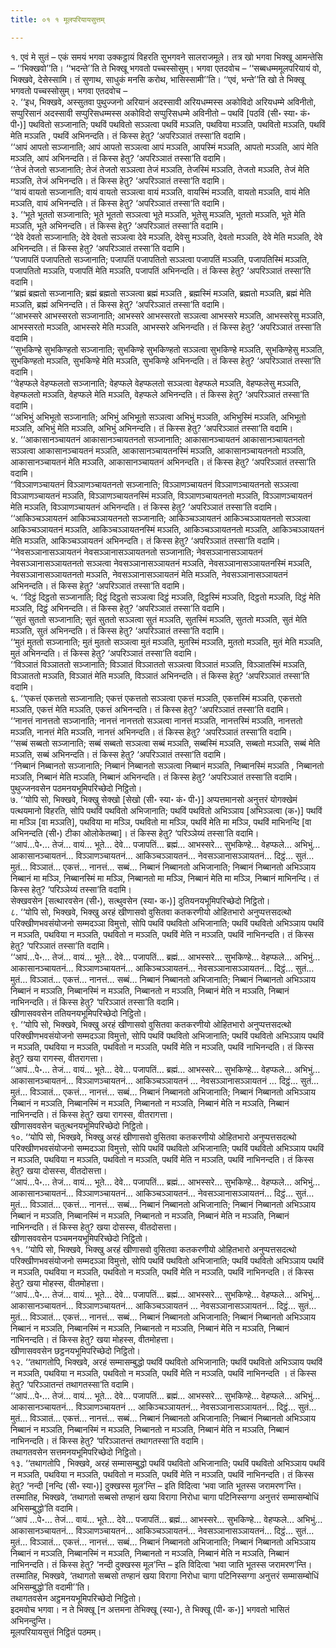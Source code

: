 ```yaml
---
title: ०१ १ मूलपरियायसुत्तम्

---
```


१. एवं मे सुतं – एकं समयं भगवा उक्कट्ठायं विहरति सुभगवने सालराजमूले। तत्र खो भगवा भिक्खू आमन्तेसि – ‘‘भिक्खवो’’ति। ‘‘भदन्ते’’ति ते भिक्खू भगवतो पच्चस्सोसुम्। भगवा एतदवोच – ‘‘सब्बधम्ममूलपरियायं वो, भिक्खवे, देसेस्सामि। तं सुणाथ, साधुकं मनसि करोथ, भासिस्सामी’’ति। ‘‘एवं, भन्ते’’ति खो ते भिक्खू भगवतो पच्चस्सोसुम्। भगवा एतदवोच –  
२. ‘‘इध, भिक्खवे, अस्सुतवा पुथुज्जनो अरियानं अदस्सावी अरियधम्मस्स अकोविदो अरियधम्मे अविनीतो, सप्पुरिसानं अदस्सावी सप्पुरिसधम्मस्स अकोविदो सप्पुरिसधम्मे अविनीतो – पथविं [पठविं (सी॰ स्या॰ कं॰ पी॰)] पथवितो सञ्जानाति; पथविं पथवितो सञ्ञत्वा पथविं मञ्ञति, पथविया मञ्ञति, पथवितो मञ्ञति, पथविं मेति मञ्ञति , पथविं अभिनन्दति। तं किस्स हेतु? ‘अपरिञ्ञातं तस्सा’ति वदामि।  
‘‘आपं आपतो सञ्जानाति; आपं आपतो सञ्ञत्वा आपं मञ्ञति, आपस्मिं मञ्ञति, आपतो मञ्ञति, आपं मेति मञ्ञति, आपं अभिनन्दति। तं किस्स हेतु? ‘अपरिञ्ञातं तस्सा’ति वदामि।  
‘‘तेजं तेजतो सञ्जानाति; तेजं तेजतो सञ्ञत्वा तेजं मञ्ञति, तेजस्मिं मञ्ञति, तेजतो मञ्ञति, तेजं मेति मञ्ञति, तेजं अभिनन्दति। तं किस्स हेतु? ‘अपरिञ्ञातं तस्सा’ति वदामि।  
‘‘वायं वायतो सञ्जानाति; वायं वायतो सञ्ञत्वा वायं मञ्ञति, वायस्मिं मञ्ञति, वायतो मञ्ञति, वायं मेति मञ्ञति, वायं अभिनन्दति। तं किस्स हेतु? ‘अपरिञ्ञातं तस्सा’ति वदामि।  
३. ‘‘भूते भूततो सञ्जानाति; भूते भूततो सञ्ञत्वा भूते मञ्ञति, भूतेसु मञ्ञति, भूततो मञ्ञति, भूते मेति मञ्ञति, भूते अभिनन्दति। तं किस्स हेतु? ‘अपरिञ्ञातं तस्सा’ति वदामि।  
‘‘देवे देवतो सञ्जानाति; देवे देवतो सञ्ञत्वा देवे मञ्ञति, देवेसु मञ्ञति, देवतो मञ्ञति, देवे मेति मञ्ञति, देवे अभिनन्दति। तं किस्स हेतु? ‘अपरिञ्ञातं तस्सा’ति वदामि।  
‘‘पजापतिं पजापतितो सञ्जानाति; पजापतिं पजापतितो सञ्ञत्वा पजापतिं मञ्ञति, पजापतिस्मिं मञ्ञति, पजापतितो मञ्ञति, पजापतिं मेति मञ्ञति, पजापतिं अभिनन्दति। तं किस्स हेतु? ‘अपरिञ्ञातं तस्सा’ति वदामि।  
‘‘ब्रह्मं ब्रह्मतो सञ्जानाति; ब्रह्मं ब्रह्मतो सञ्ञत्वा ब्रह्मं मञ्ञति , ब्रह्मस्मिं मञ्ञति, ब्रह्मतो मञ्ञति, ब्रह्मं मेति मञ्ञति, ब्रह्मं अभिनन्दति। तं किस्स हेतु? ‘अपरिञ्ञातं तस्सा’ति वदामि।  
‘‘आभस्सरे आभस्सरतो सञ्जानाति; आभस्सरे आभस्सरतो सञ्ञत्वा आभस्सरे मञ्ञति, आभस्सरेसु मञ्ञति, आभस्सरतो मञ्ञति, आभस्सरे मेति मञ्ञति, आभस्सरे अभिनन्दति। तं किस्स हेतु? ‘अपरिञ्ञातं तस्सा’ति वदामि।  
‘‘सुभकिण्हे सुभकिण्हतो सञ्जानाति; सुभकिण्हे सुभकिण्हतो सञ्ञत्वा सुभकिण्हे मञ्ञति, सुभकिण्हेसु मञ्ञति, सुभकिण्हतो मञ्ञति, सुभकिण्हे मेति मञ्ञति, सुभकिण्हे अभिनन्दति। तं किस्स हेतु? ‘अपरिञ्ञातं तस्सा’ति वदामि।  
‘‘वेहप्फले वेहप्फलतो सञ्जानाति; वेहप्फले वेहप्फलतो सञ्ञत्वा वेहप्फले मञ्ञति, वेहप्फलेसु मञ्ञति, वेहप्फलतो मञ्ञति, वेहप्फले मेति मञ्ञति, वेहप्फले अभिनन्दति। तं किस्स हेतु? ‘अपरिञ्ञातं तस्सा’ति वदामि।  
‘‘अभिभुं अभिभूतो सञ्जानाति; अभिभुं अभिभूतो सञ्ञत्वा अभिभुं मञ्ञति, अभिभुस्मिं मञ्ञति, अभिभूतो मञ्ञति, अभिभुं मेति मञ्ञति, अभिभुं अभिनन्दति। तं किस्स हेतु? ‘अपरिञ्ञातं तस्सा’ति वदामि।  
४. ‘‘आकासानञ्चायतनं आकासानञ्चायतनतो सञ्जानाति; आकासानञ्चायतनं आकासानञ्चायतनतो सञ्ञत्वा आकासानञ्चायतनं मञ्ञति, आकासानञ्चायतनस्मिं मञ्ञति, आकासानञ्चायतनतो मञ्ञति, आकासानञ्चायतनं मेति मञ्ञति, आकासानञ्चायतनं अभिनन्दति। तं किस्स हेतु? ‘अपरिञ्ञातं तस्सा’ति वदामि।  
‘‘विञ्ञाणञ्चायतनं विञ्ञाणञ्चायतनतो सञ्जानाति; विञ्ञाणञ्चायतनं विञ्ञाणञ्चायतनतो सञ्ञत्वा विञ्ञाणञ्चायतनं मञ्ञति, विञ्ञाणञ्चायतनस्मिं मञ्ञति, विञ्ञाणञ्चायतनतो मञ्ञति, विञ्ञाणञ्चायतनं मेति मञ्ञति, विञ्ञाणञ्चायतनं अभिनन्दति। तं किस्स हेतु? ‘अपरिञ्ञातं तस्सा’ति वदामि।  
‘‘आकिञ्चञ्ञायतनं आकिञ्चञ्ञायतनतो सञ्जानाति; आकिञ्चञ्ञायतनं आकिञ्चञ्ञायतनतो सञ्ञत्वा आकिञ्चञ्ञायतनं मञ्ञति, आकिञ्चञ्ञायतनस्मिं मञ्ञति, आकिञ्चञ्ञायतनतो मञ्ञति, आकिञ्चञ्ञायतनं मेति मञ्ञति, आकिञ्चञ्ञायतनं अभिनन्दति। तं किस्स हेतु? ‘अपरिञ्ञातं तस्सा’ति वदामि।  
‘‘नेवसञ्ञानासञ्ञायतनं नेवसञ्ञानासञ्ञायतनतो सञ्जानाति; नेवसञ्ञानासञ्ञायतनं नेवसञ्ञानासञ्ञायतनतो सञ्ञत्वा नेवसञ्ञानासञ्ञायतनं मञ्ञति, नेवसञ्ञानासञ्ञायतनस्मिं मञ्ञति, नेवसञ्ञानासञ्ञायतनतो मञ्ञति, नेवसञ्ञानासञ्ञायतनं मेति मञ्ञति, नेवसञ्ञानासञ्ञायतनं अभिनन्दति। तं किस्स हेतु? ‘अपरिञ्ञातं तस्सा’ति वदामि।  
५. ‘‘दिट्ठं दिट्ठतो सञ्जानाति; दिट्ठं दिट्ठतो सञ्ञत्वा दिट्ठं मञ्ञति, दिट्ठस्मिं मञ्ञति, दिट्ठतो मञ्ञति, दिट्ठं मेति मञ्ञति, दिट्ठं अभिनन्दति। तं किस्स हेतु? ‘अपरिञ्ञातं तस्सा’ति वदामि।  
‘‘सुतं सुततो सञ्जानाति; सुतं सुततो सञ्ञत्वा सुतं मञ्ञति, सुतस्मिं मञ्ञति, सुततो मञ्ञति, सुतं मेति मञ्ञति, सुतं अभिनन्दति। तं किस्स हेतु? ‘अपरिञ्ञातं तस्सा’ति वदामि।  
‘‘मुतं मुततो सञ्जानाति; मुतं मुततो सञ्ञत्वा मुतं मञ्ञति, मुतस्मिं मञ्ञति, मुततो मञ्ञति, मुतं मेति मञ्ञति, मुतं अभिनन्दति। तं किस्स हेतु? ‘अपरिञ्ञातं तस्सा’ति वदामि।  
‘‘विञ्ञातं विञ्ञाततो सञ्जानाति; विञ्ञातं विञ्ञाततो सञ्ञत्वा विञ्ञातं मञ्ञति, विञ्ञातस्मिं मञ्ञति, विञ्ञाततो मञ्ञति, विञ्ञातं मेति मञ्ञति, विञ्ञातं अभिनन्दति। तं किस्स हेतु? ‘अपरिञ्ञातं तस्सा’ति वदामि।  
६. ‘‘एकत्तं एकत्ततो सञ्जानाति; एकत्तं एकत्ततो सञ्ञत्वा एकत्तं मञ्ञति, एकत्तस्मिं मञ्ञति, एकत्ततो मञ्ञति, एकत्तं मेति मञ्ञति, एकत्तं अभिनन्दति। तं किस्स हेतु? ‘अपरिञ्ञातं तस्सा’ति वदामि।  
‘‘नानत्तं नानत्ततो सञ्जानाति; नानत्तं नानत्ततो सञ्ञत्वा नानत्तं मञ्ञति, नानत्तस्मिं मञ्ञति, नानत्ततो मञ्ञति, नानत्तं मेति मञ्ञति, नानत्तं अभिनन्दति। तं किस्स हेतु? ‘अपरिञ्ञातं तस्सा’ति वदामि।  
‘‘सब्बं सब्बतो सञ्जानाति; सब्बं सब्बतो सञ्ञत्वा सब्बं मञ्ञति, सब्बस्मिं मञ्ञति, सब्बतो मञ्ञति, सब्बं मेति मञ्ञति, सब्बं अभिनन्दति। तं किस्स हेतु? ‘अपरिञ्ञातं तस्सा’ति वदामि।  
‘‘निब्बानं निब्बानतो सञ्जानाति; निब्बानं निब्बानतो सञ्ञत्वा निब्बानं मञ्ञति, निब्बानस्मिं मञ्ञति , निब्बानतो मञ्ञति, निब्बानं मेति मञ्ञति, निब्बानं अभिनन्दति। तं किस्स हेतु? ‘अपरिञ्ञातं तस्सा’ति वदामि।  
पुथुज्जनवसेन पठमनयभूमिपरिच्छेदो निट्ठितो।  
७. ‘‘योपि सो, भिक्खवे, भिक्खु सेक्खो [सेखो (सी॰ स्या॰ कं॰ पी॰)] अप्पत्तमानसो अनुत्तरं योगक्खेमं पत्थयमानो विहरति, सोपि पथविं पथवितो अभिजानाति; पथविं पथवितो अभिञ्ञाय [अभिञ्ञत्वा (क॰)] पथविं मा मञ्ञि [वा मञ्ञति], पथविया मा मञ्ञि, पथवितो मा मञ्ञि, पथविं मेति मा मञ्ञि, पथविं माभिनन्दि [वा अभिनन्दति (सी॰) टीका ओलोकेतब्बा]। तं किस्स हेतु? ‘परिञ्ञेय्यं तस्सा’ति वदामि।  
‘‘आपं…पे॰… तेजं… वायं… भूते… देवे… पजापतिं… ब्रह्मं… आभस्सरे… सुभकिण्हे… वेहप्फले… अभिभुं… आकासानञ्चायतनं… विञ्ञाणञ्चायतनं… आकिञ्चञ्ञायतनं… नेवसञ्ञानासञ्ञायतनं… दिट्ठं… सुतं… मुतं… विञ्ञातं… एकत्तं… नानत्तं… सब्बं… निब्बानं निब्बानतो अभिजानाति; निब्बानं निब्बानतो अभिञ्ञाय निब्बानं मा मञ्ञि, निब्बानस्मिं मा मञ्ञि, निब्बानतो मा मञ्ञि, निब्बानं मेति मा मञ्ञि, निब्बानं माभिनन्दि। तं किस्स हेतु? ‘परिञ्ञेय्यं तस्सा’ति वदामि।  
सेक्खवसेन [सत्थारवसेन (सी॰), सत्थुवसेन (स्या॰ क॰)] दुतियनयभूमिपरिच्छेदो निट्ठितो।  
८. ‘‘योपि सो, भिक्खवे, भिक्खु अरहं खीणासवो वुसितवा कतकरणीयो ओहितभारो अनुप्पत्तसदत्थो परिक्खीणभवसंयोजनो सम्मदञ्ञा विमुत्तो, सोपि पथविं पथवितो अभिजानाति; पथविं पथवितो अभिञ्ञाय पथविं न मञ्ञति, पथविया न मञ्ञति, पथवितो न मञ्ञति, पथविं मेति न मञ्ञति, पथविं नाभिनन्दति। तं किस्स हेतु? ‘परिञ्ञातं तस्सा’ति वदामि।  
‘‘आपं…पे॰… तेजं… वायं… भूते… देवे… पजापतिं… ब्रह्मं… आभस्सरे… सुभकिण्हे… वेहप्फले… अभिभुं… आकासानञ्चायतनं… विञ्ञाणञ्चायतनं… आकिञ्चञ्ञायतनं… नेवसञ्ञानासञ्ञायतनं… दिट्ठं… सुतं… मुतं… विञ्ञातं… एकत्तं… नानत्तं… सब्बं… निब्बानं निब्बानतो अभिजानाति; निब्बानं निब्बानतो अभिञ्ञाय निब्बानं न मञ्ञति, निब्बानस्मिं न मञ्ञति, निब्बानतो न मञ्ञति, निब्बानं मेति न मञ्ञति, निब्बानं नाभिनन्दति। तं किस्स हेतु? ‘परिञ्ञातं तस्सा’ति वदामि।  
खीणासववसेन ततियनयभूमिपरिच्छेदो निट्ठितो।  
९. ‘‘योपि सो, भिक्खवे, भिक्खु अरहं खीणासवो वुसितवा कतकरणीयो ओहितभारो अनुप्पत्तसदत्थो परिक्खीणभवसंयोजनो सम्मदञ्ञा विमुत्तो, सोपि पथविं पथवितो अभिजानाति; पथविं पथवितो अभिञ्ञाय पथविं न मञ्ञति, पथविया न मञ्ञति, पथवितो न मञ्ञति, पथविं मेति न मञ्ञति, पथविं नाभिनन्दति। तं किस्स हेतु? खया रागस्स, वीतरागत्ता।  
‘‘आपं…पे॰… तेजं… वायं… भूते… देवे… पजापतिं… ब्रह्मं… आभस्सरे… सुभकिण्हे… वेहप्फले… अभिभुं… आकासानञ्चायतनं… विञ्ञाणञ्चायतनं… आकिञ्चञ्ञायतनं … नेवसञ्ञानासञ्ञायतनं … दिट्ठं… सुतं… मुतं… विञ्ञातं… एकत्तं… नानत्तं… सब्बं… निब्बानं निब्बानतो अभिजानाति; निब्बानं निब्बानतो अभिञ्ञाय निब्बानं न मञ्ञति, निब्बानस्मिं न मञ्ञति, निब्बानतो न मञ्ञति, निब्बानं मेति न मञ्ञति, निब्बानं नाभिनन्दति। तं किस्स हेतु? खया रागस्स, वीतरागत्ता।  
खीणासववसेन चतुत्थनयभूमिपरिच्छेदो निट्ठितो।  
१०. ‘‘योपि सो, भिक्खवे, भिक्खु अरहं खीणासवो वुसितवा कतकरणीयो ओहितभारो अनुप्पत्तसदत्थो परिक्खीणभवसंयोजनो सम्मदञ्ञा विमुत्तो, सोपि पथविं पथवितो अभिजानाति; पथविं पथवितो अभिञ्ञाय पथविं न मञ्ञति, पथविया न मञ्ञति, पथवितो न मञ्ञति, पथविं मेति न मञ्ञति, पथविं नाभिनन्दति। तं किस्स हेतु? खया दोसस्स, वीतदोसत्ता।  
‘‘आपं…पे॰… तेजं… वायं… भूते… देवे… पजापतिं… ब्रह्मं… आभस्सरे… सुभकिण्हे… वेहप्फले… अभिभुं… आकासानञ्चायतनं… विञ्ञाणञ्चायतनं… आकिञ्चञ्ञायतनं… नेवसञ्ञानासञ्ञायतनं… दिट्ठं… सुतं… मुतं… विञ्ञातं… एकत्तं… नानत्तं… सब्बं… निब्बानं निब्बानतो अभिजानाति; निब्बानं निब्बानतो अभिञ्ञाय निब्बानं न मञ्ञति, निब्बानस्मिं न मञ्ञति, निब्बानतो न मञ्ञति, निब्बानं मेति न मञ्ञति, निब्बानं नाभिनन्दति। तं किस्स हेतु? खया दोसस्स, वीतदोसत्ता।  
खीणासववसेन पञ्चमनयभूमिपरिच्छेदो निट्ठितो।  
११. ‘‘योपि सो, भिक्खवे, भिक्खु अरहं खीणासवो वुसितवा कतकरणीयो ओहितभारो अनुप्पत्तसदत्थो परिक्खीणभवसंयोजनो सम्मदञ्ञा विमुत्तो, सोपि पथविं पथवितो अभिजानाति; पथविं पथवितो अभिञ्ञाय पथविं न मञ्ञति, पथविया न मञ्ञति, पथवितो न मञ्ञति, पथविं मेति न मञ्ञति, पथविं नाभिनन्दति। तं किस्स हेतु? खया मोहस्स, वीतमोहत्ता।  
‘‘आपं…पे॰… तेजं… वायं… भूते… देवे… पजापतिं… ब्रह्मं… आभस्सरे… सुभकिण्हे… वेहप्फले… अभिभुं… आकासानञ्चायतनं… विञ्ञाणञ्चायतनं… आकिञ्चञ्ञायतनं … नेवसञ्ञानासञ्ञायतनं… दिट्ठं… सुतं… मुतं… विञ्ञातं… एकत्तं… नानत्तं… सब्बं… निब्बानं निब्बानतो अभिजानाति; निब्बानं निब्बानतो अभिञ्ञाय निब्बानं न मञ्ञति, निब्बानस्मिं न मञ्ञति, निब्बानतो न मञ्ञति, निब्बानं मेति न मञ्ञति, निब्बानं नाभिनन्दति। तं किस्स हेतु? खया मोहस्स, वीतमोहत्ता।  
खीणासववसेन छट्ठनयभूमिपरिच्छेदो निट्ठितो।  
१२. ‘‘तथागतोपि, भिक्खवे, अरहं सम्मासम्बुद्धो पथविं पथवितो अभिजानाति; पथविं पथवितो अभिञ्ञाय पथविं न मञ्ञति, पथविया न मञ्ञति, पथवितो न मञ्ञति, पथविं मेति न मञ्ञति, पथविं नाभिनन्दति । तं किस्स हेतु? ‘परिञ्ञातन्तं तथागतस्सा’ति वदामि।  
‘‘आपं…पे॰… तेजं… वायं… भूते… देवे… पजापतिं… ब्रह्मं… आभस्सरे… सुभकिण्हे… वेहप्फले… अभिभुं… आकासानञ्चायतनं… विञ्ञाणञ्चायतनं … आकिञ्चञ्ञायतनं… नेवसञ्ञानासञ्ञायतनं… दिट्ठं… सुतं… मुतं… विञ्ञातं… एकत्तं… नानत्तं… सब्बं… निब्बानं निब्बानतो अभिजानाति; निब्बानं निब्बानतो अभिञ्ञाय निब्बानं न मञ्ञति, निब्बानस्मिं न मञ्ञति, निब्बानतो न मञ्ञति, निब्बानं मेति न मञ्ञति, निब्बानं नाभिनन्दति। तं किस्स हेतु? ‘परिञ्ञातन्तं तथागतस्सा’ति वदामि।  
तथागतवसेन सत्तमनयभूमिपरिच्छेदो निट्ठितो।  
१३. ‘‘तथागतोपि , भिक्खवे, अरहं सम्मासम्बुद्धो पथविं पथवितो अभिजानाति; पथविं पथवितो अभिञ्ञाय पथविं न मञ्ञति, पथविया न मञ्ञति, पथवितो न मञ्ञति, पथविं मेति न मञ्ञति, पथविं नाभिनन्दति। तं किस्स हेतु? ‘नन्दी [नन्दि (सी॰ स्या॰)] दुक्खस्स मूल’न्ति – इति विदित्वा ‘भवा जाति भूतस्स जरामरण’न्ति। तस्मातिह, भिक्खवे, ‘तथागतो सब्बसो तण्हानं खया विरागा निरोधा चागा पटिनिस्सग्गा अनुत्तरं सम्मासम्बोधिं अभिसम्बुद्धो’ति वदामि।  
‘‘आपं …पे॰… तेजं… वायं… भूते… देवे… पजापतिं… ब्रह्मं… आभस्सरे… सुभकिण्हे… वेहप्फले… अभिभुं… आकासानञ्चायतनं… विञ्ञाणञ्चायतनं… आकिञ्चञ्ञायतनं… नेवसञ्ञानासञ्ञायतनं… दिट्ठं… सुतं… मुतं… विञ्ञातं… एकत्तं… नानत्तं… सब्बं… निब्बानं निब्बानतो अभिजानाति; निब्बानं निब्बानतो अभिञ्ञाय निब्बानं न मञ्ञति, निब्बानस्मिं न मञ्ञति, निब्बानतो न मञ्ञति, निब्बानं मेति न मञ्ञति, निब्बानं नाभिनन्दति। तं किस्स हेतु? ‘नन्दी दुक्खस्स मूल’न्ति – इति विदित्वा ‘भवा जाति भूतस्स जरामरण’न्ति। तस्मातिह, भिक्खवे, ‘तथागतो सब्बसो तण्हानं खया विरागा निरोधा चागा पटिनिस्सग्गा अनुत्तरं सम्मासम्बोधिं अभिसम्बुद्धो’ति वदामी’’ति।  
तथागतवसेन अट्ठमनयभूमिपरिच्छेदो निट्ठितो।  
इदमवोच भगवा। न ते भिक्खू [न अत्तमना तेभिक्खू (स्या॰), ते भिक्खू (पी॰ क॰)] भगवतो भासितं अभिनन्दुन्ति।  
मूलपरियायसुत्तं निट्ठितं पठमम्।  


